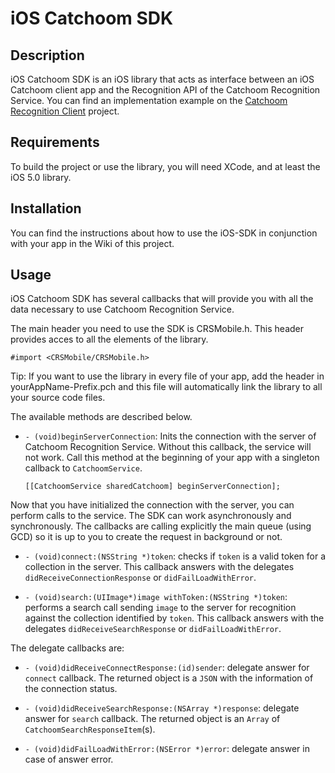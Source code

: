 iOS Catchoom SDK
====================

Description
-----------
iOS Catchoom SDK is an iOS library that acts as interface between an iOS Catchoom client app and the Recognition API of the Catchoom Recognition Service. You can find an implementation example on the [Catchoom Recognition Client](https://github.com/Catchoom/ios-crc "Catchoom Recognition Client") project.

Requirements
------------
To build the project or use the library, you will need XCode, and at least the iOS 5.0 library.

Installation
------------
You can find the instructions about how to use the iOS-SDK in conjunction with your app in the Wiki of this project.

Usage
-----

iOS Catchoom SDK has several callbacks that will provide you with all the data necessary to use Catchoom Recognition Service. 

The main header you need to use the SDK is CRSMobile.h. This header provides acces to all the elements of the library. 

	#import <CRSMobile/CRSMobile.h>

Tip: If you want to use the library in every file of your app, add the header in yourAppName-Prefix.pch and this file will automatically link the library to all your source code files.

The available methods are described below.

* `- (void)beginServerConnection`: Inits the connection with the server of Catchoom Recognition Service. Without this callback, the service will not work. Call this method at the beginning of your app with a singleton callback to `CatchoomService`.

    `[[CatchoomService sharedCatchoom] beginServerConnection];`

Now that you have initialized the connection with the server, you can perform calls to the service. The SDK can work asynchronously and synchronously. The callbacks are calling explicitly the main queue (using GCD) so it is up to you to create the request in background or not.


* `- (void)connect:(NSString *)token`: checks if `token` is a valid token for a collection in the server. This callback answers with the delegates `didReceiveConnectionResponse` or `didFailLoadWithError`.

* `- (void)search:(UIImage*)image withToken:(NSString *)token`: performs a search call sending `image` to the server for recognition against the collection identified by `token`. This callback answers with the delegates `didReceiveSearchResponse` or `didFailLoadWithError`.


The delegate callbacks are:

* `- (void)didReceiveConnectResponse:(id)sender`: delegate answer for `connect` callback. The returned object is a `JSON` with the information of the connection status.

* `- (void)didReceiveSearchResponse:(NSArray *)response`: delegate answer for `search` callback. The returned object is an `Array` of `CatchoomSearchResponseItem`(s). 

* `- (void)didFailLoadWithError:(NSError *)error`: delegate answer in case of answer error.
